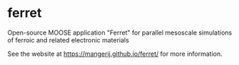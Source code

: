 # ferret
Open-source MOOSE application "Ferret" for parallel mesoscale simulations of ferroic and related electronic materials


See the website at https://mangerij.github.io/ferret/ for more information.

